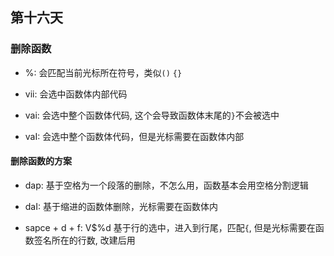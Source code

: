 ## 第十六天

### 删除函数

- %: 会匹配当前光标所在符号，类似`()` `{}`

- vii: 会选中函数体内部代码

- vai: 会选中整个函数体代码, 这个会导致函数体末尾的`}`不会被选中

- vaI: 会选中整个函数体代码，但是光标需要在函数体内部

#### 删除函数的方案

- dap: 基于空格为一个段落的删除，不怎么用，函数基本会用空格分割逻辑

- daI: 基于缩进的函数体删除，光标需要在函数体内

- sapce + d + f: V$%d 基于行的选中，进入到行尾，匹配`{`, 但是光标需要在函数签名所在的行数, 改建后用
